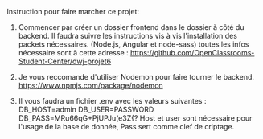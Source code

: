 Instruction pour faire marcher ce projet: 

1) Commencer par créer un dossier frontend dans le dossier à côté du backend. 
Il faudra suivre les instructions vis à vis l'installation des packets nécessaires.
(Node.js, Angular et node-sass) toutes les infos nécessaire sont à cette adresse :
https://github.com/OpenClassrooms-Student-Center/dwj-projet6

2) Je vous reccomande d'utiliser Nodemon pour faire tourner le backend.
https://www.npmjs.com/package/nodemon

3) Il vous faudra un fichier .env avec les valeurs suivantes : 
DB_HOST=admin
DB_USER=PASSWORD
DB_PASS=MRu66qG+PjUPJu(e3Z{?
Host et user sont nécessaire pour l'usage de la base de donnée,
Pass sert comme clef de criptage.
